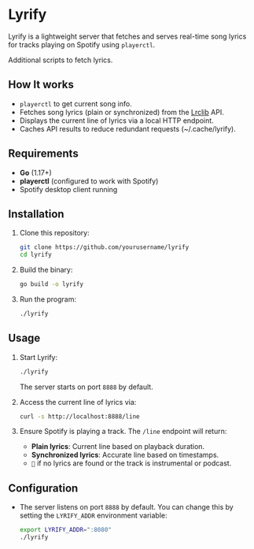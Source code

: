 # **Lyrify**

Lyrify is a lightweight server that fetches and serves real-time song lyrics for tracks playing on Spotify using `playerctl`.

Additional scripts to fetch lyrics.

## **How It works**

- `playerctl` to get current song info.
- Fetches song lyrics (plain or synchronized) from the [Lrclib](https://lrclib.net/) API.
- Displays the current line of lyrics via a local HTTP endpoint.
- Caches API results to reduce redundant requests (~/.cache/lyrify).

## **Requirements**

- **Go** (1.17+)
- **playerctl** (configured to work with Spotify)
- Spotify desktop client running

## **Installation**

1. Clone this repository:

   ```bash
   git clone https://github.com/yourusername/lyrify
   cd lyrify
   ```

2. Build the binary:

   ```bash
   go build -o lyrify
   ```

3. Run the program:
   ```bash
   ./lyrify
   ```

## **Usage**

1. Start Lyrify:

   ```bash
   ./lyrify
   ```

   The server starts on port `8888` by default.

2. Access the current line of lyrics via:

   ```bash
   curl -s http://localhost:8888/line
   ```

3. Ensure Spotify is playing a track. The `/line` endpoint will return:
   - **Plain lyrics**: Current line based on playback duration.
   - **Synchronized lyrics**: Accurate line based on timestamps.
   - `🎼` if no lyrics are found or the track is instrumental or podcast.

## **Configuration**

- The server listens on port `8888` by default. You can change this by setting the `LYRIFY_ADDR` environment variable:
  ```bash
  export LYRIFY_ADDR=":8080"
  ./lyrify
  ```
